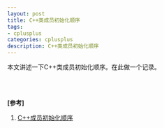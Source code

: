 ```yaml
---
layout: post
title: C++类成员初始化顺序
tags:
- cplusplus
categories: cplusplus
description: C++类成员初始化顺序
---
```


本文讲述一下C++类成员初始化顺序。在此做一个记录。

<!-- more -->

 



<br />
<br />

**[参考]**


1. [C++成员初始化顺序](https://www.cnblogs.com/xxNote/p/4200491.html)


<br />
<br />
<br />





